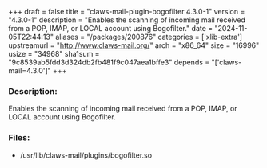 +++
draft = false
title = "claws-mail-plugin-bogofilter 4.3.0-1"
version = "4.3.0-1"
description = "Enables the scanning of incoming mail received from a POP, IMAP, or LOCAL account using Bogofilter."
date = "2024-11-05T22:44:13"
aliases = "/packages/200876"
categories = ['xlib-extra']
upstreamurl = "http://www.claws-mail.org/"
arch = "x86_64"
size = "16996"
usize = "34968"
sha1sum = "9c8539ab5fdd3d324db2fb481f9c047aea1bffe3"
depends = "['claws-mail=4.3.0']"
+++
### Description: 
Enables the scanning of incoming mail received from a POP, IMAP, or LOCAL account using Bogofilter.

### Files: 
* /usr/lib/claws-mail/plugins/bogofilter.so
